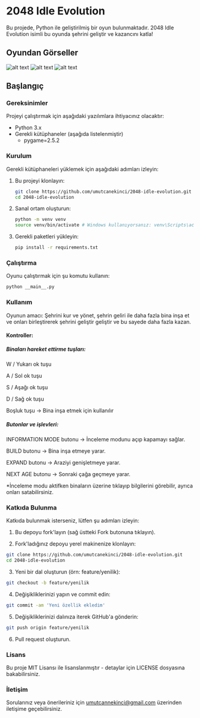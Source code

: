 # 2048 Idle Evolution

Bu projede, Python ile geliştirilmiş bir oyun bulunmaktadır. 2048 Idle Evolution isimli bu oyunda şehrini geliştir ve kazancını katla!

## Oyundan Görseller

![alt text](https://github.com/umutcanekinci/2048-idle-evolution/blob/main/images/samples/sample-1.png?raw=true)
![alt text](https://github.com/umutcanekinci/2048-idle-evolution/blob/main/images/samples/sample-2.png?raw=true)
![alt text](https://github.com/umutcanekinci/2048-idle-evolution/blob/main/images/samples/sample-3.png?raw=true)

## Başlangıç

### Gereksinimler

Projeyi çalıştırmak için aşağıdaki yazılımlara ihtiyacınız olacaktır:

- Python 3.x
- Gerekli kütüphaneler (aşağıda listelenmiştir)
    - pygame=2.5.2

### Kurulum

Gerekli kütüphaneleri yüklemek için aşağıdaki adımları izleyin:

1. Bu projeyi klonlayın:
    ```sh
    git clone https://github.com/umutcanekinci/2048-idle-evolution.git
    cd 2048-idle-evolution
    ```

2. Sanal ortam oluşturun:
    ```sh
    python -m venv venv
    source venv/bin/activate # Windows kullanıyorsanız: venv\Scripts\activate
    ```

3. Gerekli paketleri yükleyin:
    ```sh
    pip install -r requirements.txt
    ```

### Çalıştırma

Oyunu çalıştırmak için şu komutu kullanın:
```sh
python __main__.py
```

### Kullanım

Oyunun amacı: Şehrini kur ve yönet, şehrin geliri ile daha fazla bina inşa et ve onları birleştirerek şehrini geliştir geliştir ve bu sayede daha fazla kazan.

#### Kontroller: 

##### Binaları hareket ettirme tuşları:

W / Yukarı ok tuşu

A / Sol ok tuşu

S / Aşağı ok tuşu

D / Sağ ok tuşu

Boşluk tuşu → Bina inşa etmek için kullanılır


##### Butonlar ve işlevleri:

INFORMATION MODE butonu → İnceleme modunu açıp kapamayı sağlar.

BUILD butonu → Bina inşa etmeye yarar.

EXPAND butonu → Araziyi genişletmeye yarar.

NEXT AGE butonu → Sonraki çağa geçmeye yarar.

*İnceleme modu aktifken binaların üzerine tıklayıp bilgilerini görebilir, ayrıca onları satabilirsiniz.

### Katkıda Bulunma

Katkıda bulunmak isterseniz, lütfen şu adımları izleyin:

1. Bu depoyu fork'layın (sağ üstteki Fork butonuna tıklayın).

2. Fork'ladığınız depoyu yerel makinenize klonlayın:
```sh
git clone https://github.com/umutcanekinci/2048-idle-evolution.git
cd 2048-idle-evolution
```

3. Yeni bir dal oluşturun (örn: feature/yenilik):
```sh
git checkout -b feature/yenilik
```

4. Değişikliklerinizi yapın ve commit edin:
```sh
git commit -am 'Yeni özellik ekledim'
```

5. Değişikliklerinizi dalınıza iterek GitHub'a gönderin:
```sh
git push origin feature/yenilik
```

6. Pull request oluşturun.

### Lisans

Bu proje MIT Lisansı ile lisanslanmıştır - detaylar için LICENSE dosyasına bakabilirsiniz.

### İletişim

Sorularınız veya önerileriniz için umutcannekinci@gmail.com üzerinden iletişime geçebilirsiniz.
